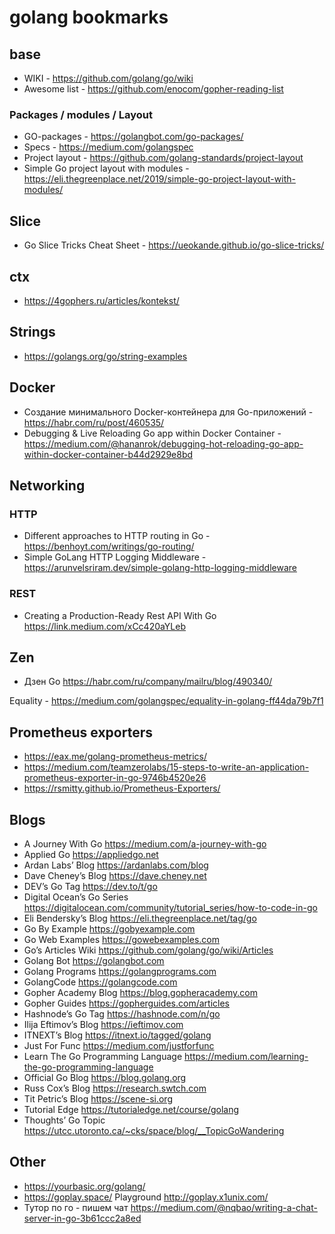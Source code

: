 # golang bookmarks

## base

- WIKI - https://github.com/golang/go/wiki
- Awesome list - https://github.com/enocom/gopher-reading-list

### Packages / modules / Layout

- GO-packages - https://golangbot.com/go-packages/
- Specs - https://medium.com/golangspec
- Project layout - https://github.com/golang-standards/project-layout
- Simple Go project layout with modules - https://eli.thegreenplace.net/2019/simple-go-project-layout-with-modules/

## Slice

- Go Slice Tricks Cheat Sheet - https://ueokande.github.io/go-slice-tricks/

## ctx

- https://4gophers.ru/articles/kontekst/

## Strings

- https://golangs.org/go/string-examples

## Docker

- Создание минимального Docker-контейнера для Go-приложений - https://habr.com/ru/post/460535/
- Debugging & Live Reloading Go app within Docker Container - https://medium.com/@hananrok/debugging-hot-reloading-go-app-within-docker-container-b44d2929e8bd

## Networking

### HTTP

- Different approaches to HTTP routing in Go - https://benhoyt.com/writings/go-routing/
- Simple GoLang HTTP Logging Middleware - https://arunvelsriram.dev/simple-golang-http-logging-middleware
### REST

- Creating a Production-Ready Rest API With Go https://link.medium.com/xCc420aYLeb

## Zen

- Дзен Go https://habr.com/ru/company/mailru/blog/490340/

Equality - https://medium.com/golangspec/equality-in-golang-ff44da79b7f1

## Prometheus exporters

- https://eax.me/golang-prometheus-metrics/
- https://medium.com/teamzerolabs/15-steps-to-write-an-application-prometheus-exporter-in-go-9746b4520e26
- https://rsmitty.github.io/Prometheus-Exporters/

## Blogs

- A Journey With Go https://medium.com/a-journey-with-go
- Applied Go https://appliedgo.net
- Ardan Labs’ Blog https://ardanlabs.com/blog
- Dave Cheney’s Blog https://dave.cheney.net
- DEV’s Go Tag https://dev.to/t/go
- Digital Ocean’s Go Series https://digitalocean.com/community/tutorial_series/how-to-code-in-go
- Eli Bendersky’s Blog https://eli.thegreenplace.net/tag/go
- Go By Example https://gobyexample.com
- Go Web Examples https://gowebexamples.com
- Go’s Articles Wiki https://github.com/golang/go/wiki/Articles
- Golang Bot https://golangbot.com
- Golang Programs https://golangprograms.com
- GolangCode https://golangcode.com
- Gopher Academy Blog https://blog.gopheracademy.com
- Gopher Guides https://gopherguides.com/articles
- Hashnode’s Go Tag https://hashnode.com/n/go
- Ilija Eftimov’s Blog https://ieftimov.com
- ITNEXT’s Blog https://itnext.io/tagged/golang
- Just For Func https://medium.com/justforfunc
- Learn The Go Programming Language https://medium.com/learning-the-go-programming-language
- Official Go Blog https://blog.golang.org
- Russ Cox’s Blog https://research.swtch.com
- Tit Petric’s Blog https://scene-si.org
- Tutorial Edge https://tutorialedge.net/course/golang
- Thoughts’ Go Topic https://utcc.utoronto.ca/~cks/space/blog/__TopicGoWandering

## Other
  - https://yourbasic.org/golang/
  - https://goplay.space/ Playground http://goplay.x1unix.com/
  - Тутор по го - пишем чат https://medium.com/@nqbao/writing-a-chat-server-in-go-3b61ccc2a8ed
